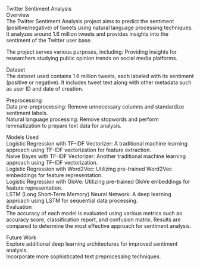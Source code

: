 Twitter Sentiment Analysis\
Overview\
The Twitter Sentiment Analysis project aims to predict the sentiment (positive/negative) of tweets using natural language processing techniques. It analyzes around 1.6 million tweets and provides insights into the sentiment of the Twitter user base.

The project serves various purposes, including:
Providing insights for researchers studying public opinion trends on social media platforms.

Dataset\
The dataset used contains 1.6 million tweets, each labeled with its sentiment (positive or negative). It includes tweet text along with other metadata such as user ID and date of creation.

Preprocessing\
Data pre-preprocessing: Remove unnecessary columns and standardize sentiment labels.\
Natural language processing: Remove stopwords and perform lemmatization to prepare text data for analysis.

Models Used\
Logistic Regression with TF-IDF Vectorizer: A traditional machine learning approach using TF-IDF vectorization for feature extraction.\
Naive Bayes with TF-IDF Vectorizer: Another traditional machine learning approach using TF-IDF vectorization.\
Logistic Regression with Word2Vec: Utilizing pre-trained Word2Vec embeddings for feature representation.\
Logistic Regression with GloVe: Utilizing pre-trained GloVe embeddings for feature representation.\
LSTM (Long Short-Term Memory) Neural Network: A deep learning approach using LSTM for sequential data processing.\
Evaluation\
The accuracy of each model is evaluated using various metrics such as accuracy score, classification report, and confusion matrix. Results are compared to determine the most effective approach for sentiment analysis.

Future Work\
Explore additional deep learning architectures for improved sentiment analysis.\
Incorporate more sophisticated text preprocessing techniques.


